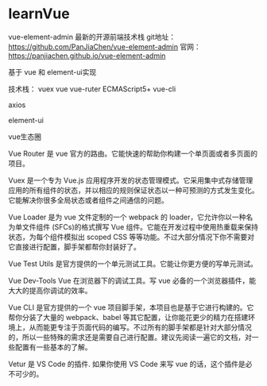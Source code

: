 # learnVue
vue-element-admin 最新的开源前端技术栈
git地址：https://github.com/PanJiaChen/vue-element-admin
官网：https://panjiachen.github.io/vue-element-admin

基于 vue 和 element-ui实现

技术栈：
      vuex
vue   vue-ruter   ECMAScript5+
      vue-cli

axios

element-ui

vue生态圈

Vue Router 是 vue 官方的路由。它能快速的帮助你构建一个单页面或者多页面的项目。

Vuex 是一个专为 Vue.js 应用程序开发的状态管理模式。它采用集中式存储管理应用的所有组件的状态，并以相应的规则保证状态以一种可预测的方式发生变化。它能解决你很多全局状态或者组件之间通信的问题。

Vue Loader 是为 vue 文件定制的一个 webpack 的 loader，它允许你以一种名为单文件组件 (SFCs)的格式撰写 Vue 组件。它能在开发过程中使用热重载来保持状态，为每个组件模拟出 scoped CSS 等等功能。不过大部分情况下你不需要对它直接进行配置，脚手架都帮你封装好了。

Vue Test Utils 是官方提供的一个单元测试工具。它能让你更方便的写单元测试。

Vue Dev-Tools Vue 在浏览器下的调试工具。写 vue 必备的一个浏览器插件，能大大的提高你调试的效率。

Vue CLI 是官方提供的一个 vue 项目脚手架，本项目也是基于它进行构建的。它帮你分装了大量的 webpack、babel 等其它配置，让你能花更少的精力在搭建环境上，从而能更专注于页面代码的编写。不过所有的脚手架都是针对大部分情况的，所以一些特殊的需求还是需要自己进行配置。建议先阅读一遍它的文档，对一些配置有一些基本的了解。

Vetur 是 VS Code 的插件. 如果你使用 VS Code 来写 vue 的话，这个插件是必不可少的。